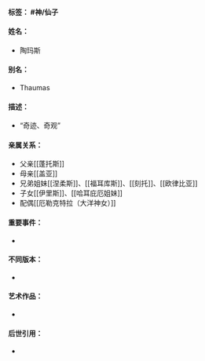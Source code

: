 #### 标签： #神/仙子
#### 姓名：
- 陶玛斯
#### 别名：
- Thaumas
#### 描述：
- “奇迹、奇观”
#### 亲属关系：
- 父亲[[蓬托斯]]
- 母亲[[盖亚]]
- 兄弟姐妹[[涅柔斯]]、[[福耳库斯]]、[[刻托]]、[[欧律比亚]]
- 子女[[伊里斯]]、[[哈耳庇厄姐妹]]
- 配偶[[厄勒克特拉（大洋神女）]]
#### 重要事件：
- 
#### 不同版本：
- 
#### 艺术作品：
- 
#### 后世引用：
- 